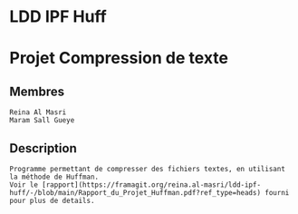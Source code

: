 # LDD IPF Huff

# Projet Compression de texte 
## Membres
    Reina Al Masri 
    Maram Sall Gueye

## Description 
    Programme permettant de compresser des fichiers textes, en utilisant la méthode de Huffman. 
    Voir le [rapport](https://framagit.org/reina.al-masri/ldd-ipf-huff/-/blob/main/Rapport_du_Projet_Huffman.pdf?ref_type=heads) fourni pour plus de details. 